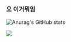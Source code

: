 ### 오 이거뭐임
![Anurag's GitHub stats](https://github-readme-stats.vercel.app/api?username=wldldlsp&show_icons=true&theme=radical)

<a href="https://hits.seeyoufarm.com"><img src="https://hits.seeyoufarm.com/api/count/incr/badge.svg?url=https%3A%2F%2Fgithub.com%2Fwldldlsp&count_bg=%2379C83D&title_bg=%23555555&icon=&icon_color=%23E7E7E7&title=hits&edge_flat=false"/></a>

<!--




Here are some ideas to get you started:

- 🔭 I’m currently working on ...
- 🌱 I’m currently learning ...
- 👯 I’m looking to collaborate on ...
- 🤔 I’m looking for help with ...
- 💬 Ask me about ...
- 📫 How to reach me: ...
- 😄 Pronouns: ...
- ⚡ Fun fact: ...
-->
